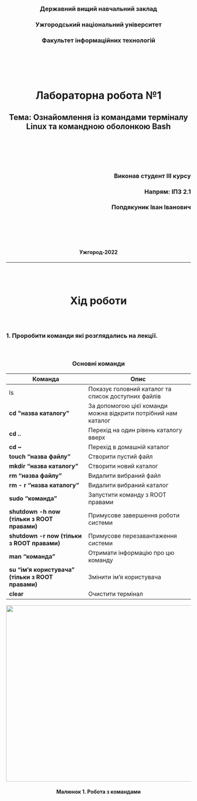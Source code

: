 ### <p align="center"> Державний вищий навчальний заклад </p>
### <p align="center"> Ужгородський національний університет </p>
### <p align="center"> Факультет інформаційних технологій </p>

<br>
<br>
<br>
<br>

# <p align="center"> Лабораторна робота №1 </p>
## <p align="center"> Тема: Ознайомлення із командами терміналу Linux та командною оболонкою Bash </p>

<br>
<br>
<br>
<br>

### <p align="right">Виконав студент III курсу</p>
### <p align="right">Напрям: ІПЗ 2.1</p>
### <p align="right">Попдякуник Іван Іванович</p>

<br>
<br>
<br>
<br>

#### <p align="center"> Ужгород-2022 </p>

----

<br>
<br>

# <p align="center"> Хід роботи </p>

<br>

### <p>1. Проробити команди які розглядались на лекції.</p>

<br>

### <p align="center"> Основні команди </p>

Команда                                       | Опис
---- | ----
ls                                            | Показує головний каталог та список доступних файлів
**cd "назва каталогу"**                           | За допомогою цієї команди можна відкрити потрібний нам каталог
**cd ..**                                         | Перехід на один рівень каталогу вверх
**cd ~**                                          | Перехід в домашній каталог
**touch “назва файлу”**                           | Створити пустий файл
**mkdir “назва каталогу”**                        | Створити новий каталог
**rm “назва файлу”**                              | Видалити вибраний файл
**rm - r “назва каталогу”**                       | Видалити вибраний каталог
**sudo “команда”**                                | Запустити команду з ROOT правами
**shutdown -h now (тільки з ROOT правами)**       | Примусове завершення роботи системи
**shutdown -r now (тільки з ROOT правами)**       | Примусове перезавантаження системи
**man “команда”**                                 | Отримати інформацію про цю команду
**su “ім’я користувача” (тільки з ROOT правами)** | Змінити ім’я користувача
**clear**                                         | Очистити термінал
  
<p align="center">

  <img width="640" height="480" src="https://i.ibb.co/Q8h5RZX/2022-09-29-002001967.png">
    
</p>

#### <p align="center"> Малюнок 1. Робота з командами </p>


